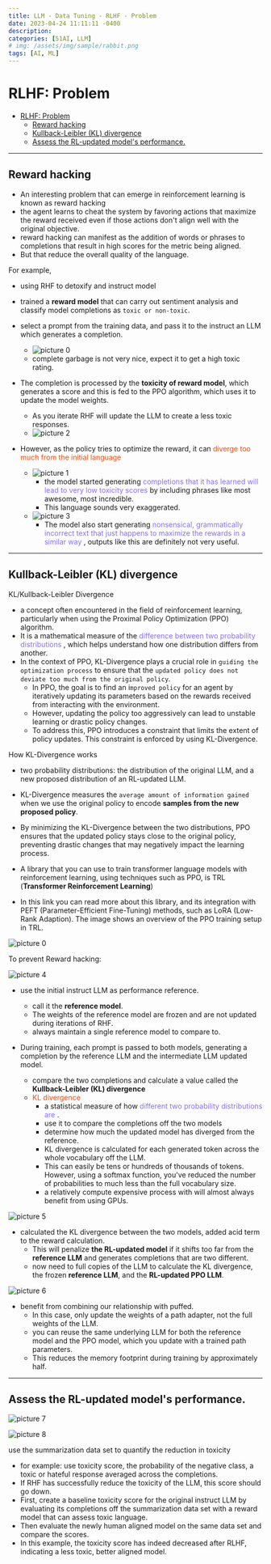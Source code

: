 ```yaml
---
title: LLM - Data Tuning - RLHF - Problem
date: 2023-04-24 11:11:11 -0400
description:
categories: [51AI, LLM]
# img: /assets/img/sample/rabbit.png
tags: [AI, ML]
---
```


# RLHF: Problem

- [RLHF: Problem](#rlhf-problem)
  - [Reward hacking](#reward-hacking)
  - [Kullback-Leibler (KL) divergence](#kullback-leibler-kl-divergence)
  - [Assess the RL-updated model's performance.](#assess-the-rl-updated-models-performance)

---

## Reward hacking

- An interesting problem that can emerge in reinforcement learning is known as reward hacking
- the agent learns to cheat the system by favoring actions that maximize the reward received even if those actions don't align well with the original objective.
- reward hacking can manifest as the addition of words or phrases to completions that result in high scores for the metric being aligned.
- But that reduce the overall quality of the language.

For example,
- using RHF to detoxify and instruct model
- trained a **reward model** that can carry out sentiment analysis and classify model completions as `toxic or non-toxic`.

- select a prompt from the training data, and pass it to the instruct an LLM which generates a completion.
  - ![picture 0](assets/img/15101d8a76a27aa99d6a8be3fdaff04c09e24221ddaf8e379666da721e2a9b13.png)
  - complete garbage is not very nice, expect it to get a high toxic rating.

- The completion is processed by the **toxicity of reward model**, which generates a score and this is fed to the PPO algorithm, which uses it to update the model weights.
  - As you iterate RHF will update the LLM to create a less toxic responses.
  - ![picture 2](assets/img/44ff5d9ad4fd77c5cfb7cb3f0297c1f01cbae16c55649ec8165a76dabccc2d53.png)


- However, as the policy tries to optimize the reward, it can <font color=OrangeRed> diverge too much from the initial language  </font>
  - ![picture 1](assets/img/82c9725da6ac0912186c3ecb4be79f34c428cee753e2414dca6c7ecdffbc900f.png)
    - the model started generating <font color=LightSlateBlue> completions that it has learned will lead to very low toxicity scores </font> by including phrases like most awesome, most incredible.
    - This language sounds very exaggerated.
  - ![picture 3](assets/img/92b5422189c58a97c112882254a2bc91557c4b00239cfb64f712a00d738aecec.png)
    - The model also start generating <font color=LightSlateBlue> nonsensical, grammatically incorrect text that just happens to maximize the rewards in a similar way </font>, outputs like this are definitely not very useful.

---

## Kullback-Leibler (KL) divergence

KL/Kullback-Leibler Divergence
- a concept often encountered in the field of reinforcement learning, particularly when using the Proximal Policy Optimization (PPO) algorithm.
- It is a mathematical measure of the <font color=LightSlateBlue> difference between two probability distributions </font>, which helps understand how one distribution differs from another.
- In the context of PPO, KL-Divergence plays a crucial role in `guiding the optimization process` to ensure that the `updated policy does not deviate too much from the original policy`.
  - In PPO, the goal is to find an i`mproved policy` for an agent by iteratively updating its parameters based on the rewards received from interacting with the environment.
  - However, updating the policy too aggressively can lead to unstable learning or drastic policy changes.
  - To address this, PPO introduces a constraint that limits the extent of policy updates. This constraint is enforced by using KL-Divergence.

How KL-Divergence works

- two probability distributions: the distribution of the original LLM, and a new proposed distribution of an RL-updated LLM.
- KL-Divergence measures the `average amount of information gained` when we use the original policy to encode **samples from the new proposed policy**.
- By minimizing the KL-Divergence between the two distributions, PPO ensures that the updated policy stays close to the original policy, preventing drastic changes that may negatively impact the learning process.

- A library that you can use to train transformer language models with reinforcement learning, using techniques such as PPO, is TRL (**Transformer Reinforcement Learning**)
- In this link you can read more about this library, and its integration with PEFT (Parameter-Efficient Fine-Tuning) methods, such as LoRA (Low-Rank Adaption). The image shows an overview of the PPO training setup in TRL.

![picture 0](assets/img/c5de2e68b4e8fa25cca7fee20401ac3e4d5e1c2073edd18ffa04c846096569f5.png)

To prevent Reward hacking:

![picture 4](assets/img/35e97b8334a4a4a8499e315634fa332d0c41260614e77c5f64544e792b2c87c7.png)

- use the initial instruct LLM as performance reference.
  - call it the **reference model**.
  - The weights of the reference model are frozen and are not updated during iterations of RHF.
  - always maintain a single reference model to compare to.

- During training, each prompt is passed to both models, generating a completion by the reference LLM and the intermediate LLM updated model.
  - compare the two completions and calculate a value called the **Kullback-Leibler (KL) divergence**
  - <font color=OrangeRed> KL divergence </font>
    - a statistical measure of how <font color=LightSlateBlue> different two probability distributions are </font>.
    - use it to compare the completions off the two models
    - determine how much the updated model has diverged from the reference.
    - KL divergence is calculated for each generated token across the whole vocabulary off the LLM.
    - This can easily be tens or hundreds of thousands of tokens. However, using a softmax function, you've reduced the number of probabilities to much less than the full vocabulary size.
    - a relatively compute expensive process with will almost always benefit from using GPUs.

![picture 5](assets/img/6c2338493da33cf42bd717443cac01fef38825f3617816ab1dc1cfcccf9c41ff.png)

- calculated the KL divergence between the two models, added acid term to the reward calculation.
  - This will penalize **the RL-updated model** if it shifts too far from the **reference LLM** and generates completions that are two different.
  - now need to full copies of the LLM to calculate the KL divergence, the frozen **reference LLM**, and the **RL-updated PPO LLM**.

![picture 6](assets/img/b31374b65dbe3ed755cf076d8c35bb5e262dc9a8d054f607f70628be21038fea.png)

- benefit from combining our relationship with puffed.
  - In this case, only update the weights of a path adapter, not the full weights of the LLM.
  - you can reuse the same underlying LLM for both the reference model and the PPO model, which you update with a trained path parameters.
  - This reduces the memory footprint during training by approximately half.

---

## Assess the RL-updated model's performance.

![picture 7](assets/img/159f8a587f19133b9f68328dafe9ceeda5c54ff45b887cd3a11b77024014052f.png)

![picture 8](assets/img/cbcb5fb6e218202af2fff65c7b8807fe809a239ea0045b4413f6fe26d378894b.png)

use the summarization data set to quantify the reduction in toxicity
- for example: use toxicity score, the probability of the negative class, a toxic or hateful response averaged across the completions.
- If RHF has successfully reduce the toxicity of the LLM, this score should go down.
- First, create a baseline toxicity score for the original instruct LLM by evaluating its completions off the summarization data set with a reward model that can assess toxic language.
- Then evaluate the newly human aligned model on the same data set and compare the scores.
- In this example, the toxicity score has indeed decreased after RLHF, indicating a less toxic, better aligned model.
